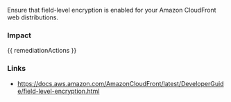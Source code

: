 
Ensure that field-level encryption is enabled for your Amazon CloudFront web distributions.

### Impact
<!-- Add Impact here -->

<!-- DO NOT CHANGE -->
{{ remediationActions }}

### Links
- https://docs.aws.amazon.com/AmazonCloudFront/latest/DeveloperGuide/field-level-encryption.html


